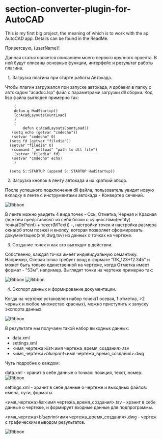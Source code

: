 # section-converter-plugin-for-AutoCAD
This is my first big project, the meaning of which is to work with the api AutoCAD app. Details can be found in the ReadMe.


Приветсвую, {userName}!

  Данная статья является описанием моего первого крупного проекта. В ней будут описаны основные функции, интерфейс и результат работы плагина. 

1. Загрузка плагина при старте работы Автокада.

 Чтобы плагин загружался при запуске автокада, я добавил в папку с автокадом "acadoc.lsp" файл с параметрами загрузки dll сборки.
Код lisp файла выглядел примерно так:



```
   	(
    defun-q HwdStartup()
    (c:AcadLayoutsCountLoad)
   	)  
   	(
    	defun c:AcadLayoutsCountLoad()
   (setq echo (getvar "cmdecho"))
   (setvar "cmdecho" 0)
  (setq fd (getvar "filedia"))
  (setvar "filedia" 0)
   (command "_netload" "path to dll file")
    (setvar "filedia" fd)
   (setvar "cmdecho" echo)
	)

  (setq S::STARTUP (append S::STARTUP HwdStartup))
  ```
  
  
2. Загрузка кнопок в ленту автокада и их краткий обзор.
  
 После успешного подключения dll файла, пользователь увидит новую вкладку в ленте с инструментами автокада - Конвертер сечений.
 
 
![Ribbon](https://github.com/boogiedk/section-converter-plugin-for-AutoCAD/raw/master/resourceReadme/main_ribbon.png)


 В ленте можно увидеть 4 вида точек - Ось, Отметка, Черная и Красная (все они представляют из себя блоки с сущностями(entity) точка(DbPoint) + текст(MText)) -, настройки точек и настройка размера окна(об этом позже) и кнопку, которая позволяет сформировать документацию(xml,dwg,tsv) из данных о точках на чертеже. 


3. Создание точек и как это выглядит в действии.

 Собственно, каждая точка имеет индивидуальную семантику. Например, Осевая точка требует ввод в формате "ПК_123+12.345" и может быть только единственной на чертеже, когда Отметка имеет формат - "53м", например. Выглядят точки на чертеже примерно так:


![Ribbon](https://github.com/boogiedk/section-converter-plugin-for-AutoCAD/raw/master/resourceReadme/points.png)
![Ribbon](https://github.com/boogiedk/section-converter-plugin-for-AutoCAD/raw/master/resourceReadme/axisInfo.png)


4. Экспорт данных и формирование документации.

 Когда на чертеже установлен набор точек(1 осевая, 1 отметка, >2 черных и любое множество красных), можно приступить к запуску экспорта данных. 
 
 
![Ribbon](https://github.com/boogiedk/section-converter-plugin-for-AutoCAD/raw/master/resourceReadme/export.png)


В результате мы получаем такой набор выходных данных:
 * data.xml
 * settings.xml
 * <имя_чертежа>_list_<имя чертежа_время_создания>.tsv
 * <имя_чертежа>_blueprint_<имя чертежа_время_создания>.dwg

Чуть подробне о каждом:
	
 data.xml - хранит в себе данные о точках: позиция, текст, номер.	
![Ribbon](https://github.com/boogiedk/section-converter-plugin-for-AutoCAD/raw/master/resourceReadme/data.png)


 settings.xml - хранит в себе данные о чертеже и выходных файлов: имена, пути, форматы.	
 
 <имя_чертежа>_list_<имя чертежа_время_создания>.tsv - хранит в себе данные о чертеже, и формирует входные данные для подпрограммы.
 
 <имя_чертежа>_blueprint_<имя чертежа_время_создания>.dwg - чертеж с графическим выводом результатов.
	
	
![Ribbon](https://github.com/boogiedk/section-converter-plugin-for-AutoCAD/raw/master/resourceReadme/result.png)




  
